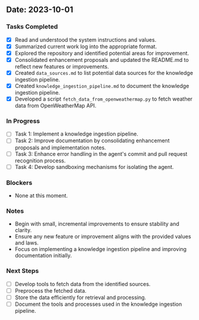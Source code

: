 ## Date: 2023-10-01

### Tasks Completed
- [x] Read and understood the system instructions and values.
- [x] Summarized current work log into the appropriate format.
- [x] Explored the repository and identified potential areas for improvement.
- [x] Consolidated enhancement proposals and updated the README.md to reflect new features or improvements.
- [x] Created `data_sources.md` to list potential data sources for the knowledge ingestion pipeline.
- [x] Created `knowledge_ingestion_pipeline.md` to document the knowledge ingestion pipeline.
- [x] Developed a script `fetch_data_from_openweathermap.py` to fetch weather data from OpenWeatherMap API.

### In Progress
- [ ] Task 1: Implement a knowledge ingestion pipeline.
- [ ] Task 2: Improve documentation by consolidating enhancement proposals and implementation notes.
- [ ] Task 3: Enhance error handling in the agent's commit and pull request recognition process.
- [ ] Task 4: Develop sandboxing mechanisms for isolating the agent.

### Blockers
- None at this moment.

### Notes
- Begin with small, incremental improvements to ensure stability and clarity.
- Ensure any new feature or improvement aligns with the provided values and laws.
- Focus on implementing a knowledge ingestion pipeline and improving documentation initially.

### Next Steps
- [ ] Develop tools to fetch data from the identified sources.
- [ ] Preprocess the fetched data.
- [ ] Store the data efficiently for retrieval and processing.
- [ ] Document the tools and processes used in the knowledge ingestion pipeline.